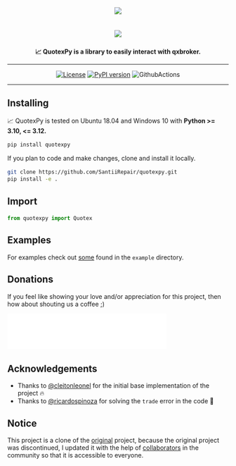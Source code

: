 <div align="center">
<img src="https://static.scarf.sh/a.png?x-pxid=cf317fe7-2188-4721-bc01-124bb5d5dbb2" />

## <img src="https://github.com/SantiiRepair/quotexpy/blob/main/.github/images/quotex-logo.png?raw=true" height="56"/>


**📈 QuotexPy is a library to easily interact with qxbroker.**

______________________________________________________________________

[![License](https://img.shields.io/badge/License-LGPL--2.1-magenta.svg)](https://www.gnu.org/licenses/old-licenses/lgpl-2.1.txt)
[![PyPI version](https://badge.fury.io/py/quotexpy.svg)](https://badge.fury.io/py/quotexpy)
![GithubActions](https://github.com/SantiiRepair/quotexpy/actions/workflows/pylint.yml/badge.svg)

</div>

______________________________________________________________________

## Installing

📈 QuotexPy is tested on Ubuntu 18.04 and Windows 10 with **Python >= 3.10, <= 3.12.**
```bash
pip install quotexpy
```

If you plan to code and make changes, clone and install it locally.

```bash
git clone https://github.com/SantiiRepair/quotexpy.git
pip install -e .
```

## Import
```python
from quotexpy import Quotex
```

## Examples
For examples check out [some](https://github.com/SantiiRepair/quotexpy/blob/main/example/main.py) found in the `example` directory.

## Donations
If you feel like showing your love and/or appreciation for this project, then how about shouting us a coffee ;)

[![ko-fi](.github/images/ko-fi.svg)](https://ko-fi.com/SantiiRepair)

## Acknowledgements
- Thanks to [@cleitonleonel](https://github.com/cleitonleonel) for the initial base implementation of the project 🔥
- Thanks to [@ricardospinoza](https://github.com/ricardospinoza) for solving the `trade` error in the code 🚀

## Notice 
This project is a clone of the [original](https://github.com/cleitonleonel/pyquotex) project, because the original project was discontinued, I updated it with the help of [collaborators](https://github.com/SantiiRepair/quotexpy/graphs/contributors) in the community so that it is accessible to everyone.
